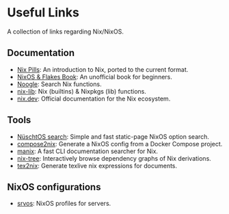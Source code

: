 # Useful Links

A collection of links regarding Nix/NixOS.

## Documentation

- [Nix Pills](https://nixos.org/guides/nix-pills/): An introduction to Nix, ported to the current format.
- [NixOS & Flakes Book](https://nixos-and-flakes.thiscute.world/): An unofficial book for beginners.
- [Noogle](https://noogle.dev/): Search Nix functions.
- [nix-lib](https://teu5us.github.io/nix-lib.html): Nix (builtins) & Nixpkgs (lib) functions.
- [nix.dev](https://nix.dev/): Official documentation for the Nix ecosystem.

## Tools

- [NüschtOS search](https://github.com/NuschtOS/search): Simple and fast static-page NixOS option search.
- [compose2nix](https://github.com/aksiksi/compose2nix): Generate a NixOS config from a Docker Compose project. 
- [manix](https://github.com/mlvzk/manix): A fast CLI documentation searcher for Nix. 
- [nix-tree](https://github.com/utdemir/nix-tree): Interactively browse dependency graphs of Nix derivations. 
- [tex2nix](https://github.com/rgri/tex2nix): Generate texlive nix expressions for documents.

## NixOS configurations

- [srvos](https://github.com/nix-community/srvos): NixOS profiles for servers.
